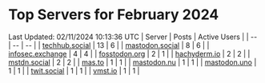 # Top Servers for February 2024
Last Updated: 02/11/2024 10:13:36 UTC
| Server | Posts | Active Users |
| -- | -- | -- |
| [techhub.social](https://techhub.social/tags/PowerShell) | 13 | 6 |
| [mastodon.social](https://mastodon.social/tags/PowerShell) | 8 | 6 |
| [infosec.exchange](https://infosec.exchange/tags/PowerShell) | 4 | 4 |
| [fosstodon.org](https://fosstodon.org/tags/PowerShell) | 2 | 1 |
| [hachyderm.io](https://hachyderm.io/tags/PowerShell) | 2 | 2 |
| [mstdn.social](https://mstdn.social/tags/PowerShell) | 2 | 2 |
| [mas.to](https://mas.to/tags/PowerShell) | 1 | 1 |
| [mastodon.nu](https://mastodon.nu/tags/PowerShell) | 1 | 1 |
| [mastodon.uno](https://mastodon.uno/tags/PowerShell) | 1 | 1 |
| [twit.social](https://twit.social/tags/PowerShell) | 1 | 1 |
| [vmst.io](https://vmst.io/tags/PowerShell) | 1 | 1 |

